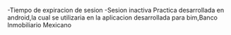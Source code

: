 -Tiempo de expiracion de sesion
-Sesion inactiva
Practica desarrollada en android,la cual se utilizaria en la aplicacion desarrollada para bim,Banco Inmobiliario Mexicano
